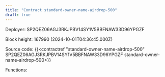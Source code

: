 ```yaml
---
title: "Contract standard-owner-name-airdrop-500"
draft: true
---
```

Deployer: SP2QEZ06AGJ3RKJPBV14SY1V5BBFNAW33D96YPGZF


 



Block height: 167990 (2024-10-01T04:36:45.000Z)

Source code: {{<contractref "standard-owner-name-airdrop-500" SP2QEZ06AGJ3RKJPBV14SY1V5BBFNAW33D96YPGZF standard-owner-name-airdrop-500>}}

Functions:


